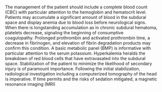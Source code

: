 The management of the patient should include a complete blood count (CBC) with particular attention to the hemoglobin and hematocrit level.  Patients may accumulate a significant amount of blood in the subdural space and display anemia due to blood loss before neurological signs. When there is longstanding accumulation as in chronic subdural hematoma, platelets decrease, signaling the beginning of consumptive coagulopathy. Prolonged prothrombin and activated prothrombin time, a decrease in fibrinogen, and elevation of fibrin degradation products may confirm this condition. A basic metabolic panel (BMP) is informative with particular attention to the serum potassium. Hyperkalemia heralds the breakdown of red blood cells that have extravasated into the subdural space. Stabilization of the patient to minimize the likelihood of secondary injury is of paramount importance. Following the initial stabilization, radiological investigation including a computerized tomography of the head is imperative. If time permits and the risks of sedation mitigated, a magnetic resonance imaging (MRI)